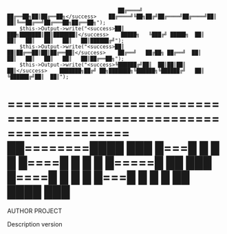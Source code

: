                                         ██╔════╝ ██╔══██╗██║██╔══██╗</success>    ██╔════╝╚██╗██╔╝██╔════╝██╔════╝██║   ██║╚══██╔══╝██╔═══██╗██╔══██╗");
        $this->Output->write("<success>██║  ███╗███████║██║███████║</success>    █████╗   ╚███╔╝ █████╗  ██║     ██║   ██║   ██║   ██║   ██║██████╔╝");
        $this->Output->write("<success>██║   ██║██╔══██║██║██╔══██║</success>    ██╔══╝   ██╔██╗ ██╔══╝  ██║     ██║   ██║   ██║   ██║   ██║██╔══██╗");
        $this->Output->write("<success>╚██████╔╝██║  ██║██║██║  ██║</success>    ███████╗██╔╝ ██╗███████╗╚██████╗╚██████╔╝   ██║   ╚██████╔╝██║  ██║");
===================================================================
██========████    ███
█===█     █         █     █
█====█    █         █     █
█=====█   ██       ███
█====█    █         █     █
█===█     █         █     █
██        ████    ███
===================================================================
AUTHOR
PROJECT

Description
version




